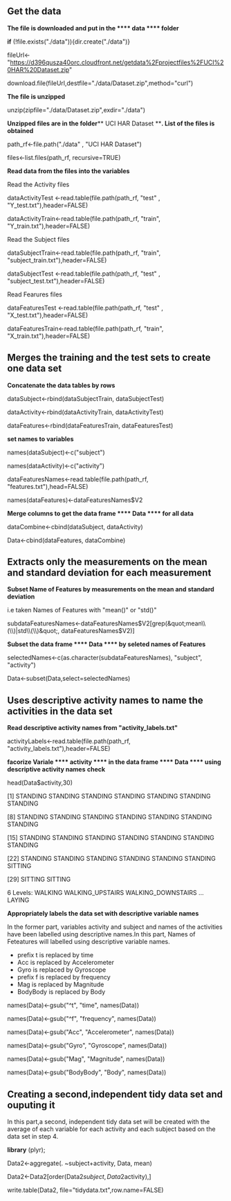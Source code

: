 ## **Get the data**

**The file is downloaded and put in the **** data **** folder**

**if** (!file.exists(&quot;./data&quot;)){dir.create(&quot;./data&quot;)}

fileUrl&lt;-&quot;https://d396qusza40orc.cloudfront.net/getdata%2Fprojectfiles%2FUCI%20HAR%20Dataset.zip&quot;

download.file(fileUrl,destfile=&quot;./data/Dataset.zip&quot;,method=&quot;curl&quot;)

**The file is  unzipped**

unzip(zipfile=&quot;./data/Dataset.zip&quot;,exdir=&quot;./data&quot;)

 **Unzipped files are in the folder**** UCI HAR Dataset ****. List of the files is obtained**

path\_rf&lt;-file.path(&quot;./data&quot; , &quot;UCI HAR Dataset&quot;)

files&lt;-list.files(path\_rf, recursive=TRUE)

**Read data from the files into the variables**

Read the Activity files

dataActivityTest  &lt;-read.table(file.path(path\_rf, &quot;test&quot; , &quot;Y\_test.txt&quot;),header=FALSE)

dataActivityTrain&lt;-read.table(file.path(path\_rf, &quot;train&quot;, &quot;Y\_train.txt&quot;),header=FALSE)

Read the Subject files

dataSubjectTrain&lt;-read.table(file.path(path\_rf, &quot;train&quot;, &quot;subject\_train.txt&quot;),header=FALSE)

dataSubjectTest  &lt;-read.table(file.path(path\_rf, &quot;test&quot; , &quot;subject\_test.txt&quot;),header=FALSE)

Read Fearures files

dataFeaturesTest  &lt;-read.table(file.path(path\_rf, &quot;test&quot; , &quot;X\_test.txt&quot;),header=FALSE)

dataFeaturesTrain&lt;-read.table(file.path(path\_rf, &quot;train&quot;, &quot;X\_train.txt&quot;),header=FALSE)

## **Merges the training and the test sets to create one data set**

**Concatenate the data tables by rows**

dataSubject&lt;-rbind(dataSubjectTrain, dataSubjectTest)

dataActivity&lt;-rbind(dataActivityTrain, dataActivityTest)

dataFeatures&lt;-rbind(dataFeaturesTrain, dataFeaturesTest)

**set names to variables**

names(dataSubject)&lt;-c(&quot;subject&quot;)

names(dataActivity)&lt;-c(&quot;activity&quot;)

dataFeaturesNames&lt;-read.table(file.path(path\_rf, &quot;features.txt&quot;),head=FALSE)

names(dataFeatures)&lt;-dataFeaturesNames$V2

**Merge columns to get the data frame **** Data **** for all data**

dataCombine&lt;-cbind(dataSubject, dataActivity)

Data&lt;-cbind(dataFeatures, dataCombine)

## **Extracts only the measurements on the mean and standard deviation for each measurement**

 **Subset Name of Features by measurements on the mean and standard deviation**

i.e taken Names of Features with &quot;mean()&quot; or &quot;std()&quot;

subdataFeaturesNames&lt;-dataFeaturesNames$V2[grep(&quot;mean\\(\\)|std\\(\\)&quot;, dataFeaturesNames$V2)]

 **Subset the data frame **** Data **** by seleted names of Features**

selectedNames&lt;-c(as.character(subdataFeaturesNames), &quot;subject&quot;, &quot;activity&quot;)

Data&lt;-subset(Data,select=selectedNames)

## **Uses descriptive activity names to name the activities in the data set**

 **Read descriptive activity names from &quot;activity\_labels.txt&quot;**

activityLabels&lt;-read.table(file.path(path\_rf, &quot;activity\_labels.txt&quot;),header=FALSE)

**facorize Variale **** activity **** in the data frame **** Data **** using descriptive activity names**
**check**

head(Data$activity,30)

[1] STANDING STANDING STANDING STANDING STANDING STANDING STANDING

[8] STANDING STANDING STANDING STANDING STANDING STANDING STANDING

[15] STANDING STANDING STANDING STANDING STANDING STANDING STANDING

[22] STANDING STANDING STANDING STANDING STANDING STANDING SITTING

[29] SITTING  SITTING

6 Levels: WALKING WALKING\_UPSTAIRS WALKING\_DOWNSTAIRS ... LAYING

**Appropriately labels the data set with descriptive variable names**

In the former part, variables activity and subject and names of the activities have been labelled using descriptive names.In this part, Names of Feteatures will labelled using descriptive variable names.

- prefix t is replaced by time
- Acc is replaced by Accelerometer
- Gyro is replaced by Gyroscope
- prefix f is replaced by frequency
- Mag is replaced by Magnitude
- BodyBody is replaced by Body

names(Data)&lt;-gsub(&quot;^t&quot;, &quot;time&quot;, names(Data))

names(Data)&lt;-gsub(&quot;^f&quot;, &quot;frequency&quot;, names(Data))

names(Data)&lt;-gsub(&quot;Acc&quot;, &quot;Accelerometer&quot;, names(Data))

names(Data)&lt;-gsub(&quot;Gyro&quot;, &quot;Gyroscope&quot;, names(Data))

names(Data)&lt;-gsub(&quot;Mag&quot;, &quot;Magnitude&quot;, names(Data))

names(Data)&lt;-gsub(&quot;BodyBody&quot;, &quot;Body&quot;, names(Data))

## Creating a second,independent tidy data set and ouputing it

In this part,a second, independent tidy data set will be created with the average of each variable for each activity and each subject based on the data set in step 4.

**library** (plyr);

Data2&lt;-aggregate(. ~subject+activity, Data, mean)

Data2&lt;-Data2[order(Data2$subject,Data2$activity),]

write.table(Data2, file=&quot;tidydata.txt&quot;,row.name=FALSE)